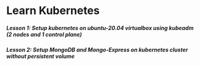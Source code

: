 # Learn Kubernetes
##### Lesson 1: Setup kubernetes on ubuntu-20.04 virtualbox using kubeadm (2 nodes and 1 control plane)
##### Lesson 2: Setup MongoDB and Mongo-Express on kubernetes cluster without persistent volume
